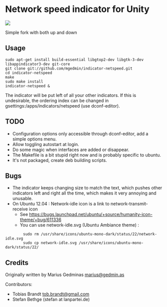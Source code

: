 Network speed indicator for Unity
=================================

![](https://raw.github.com/NaWer/indicator-netspeed/master/screenshot.png)

Simple fork with both up and down

Usage
-----

```
sudo apt-get install build-essential libgtop2-dev libgtk-3-dev libappindicator3-dev git-core
git clone git://github.com/mgedmin/indicator-netspeed.git
cd indicator-netspeed
make
sudo make install
indicator-netspeed &
```

The indicator will be put left of all your other indicators. If this is undesirable, the ordering
index can be changed in gsettings:/apps/indicators/netspeed (use dconf-editor).


TODO
----

* Configuration options only accessible through dconf-editor, add a simple options menu.
* Allow toggling autostart at login.
* Do some magic when interfaces are added or disappear.
* The Makefile is a bit stupid right now and is probably specific to ubuntu.
* It's not packaged, create deb building scripts.

Bugs
----
* The indicator keeps changing size to match the text, which pushes other indicators left and right all the time, which makes it very annoying and unusable.
* On Ubuntu 12.04 : Network-idle icon is a link to network-transmit-receive icon 
  * See https://bugs.launchpad.net/ubuntu/+source/humanity-icon-theme/+bug/611336
  * You can use network-idle.svg (Ubuntu Ambiance theme) :
```
        sudo rm /usr/share/icons/ubuntu-mono-dark/status/22/network-idle.svg
        sudo cp network-idle.svg /usr/share/icons/ubuntu-mono-dark/status/22/
```

Credits
-------

Originally written by Marius Gedminas <marius@gedmin.as>

Contributors:

- Tobias Brandt <tob.brandt@gmail.com>
- Stefan Bethge (stefan at lanpartei.de)

